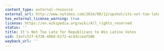 ```yaml
---
content_type: external-resource
external_url: http://www.nytimes.com/2014/08/12/upshot/its-not-too-late-for-republicans-to-win-latino-votes.html
has_external_license_warning: true
license: https://en.wikipedia.org/wiki/All_rights_reserved
status: ''
title: It's Not Too Late for Republicans to Win Latino Votes
uid: 31efc52f-6738-480d-b172-ec43cceaf506
wayback_url: ''
---
```


